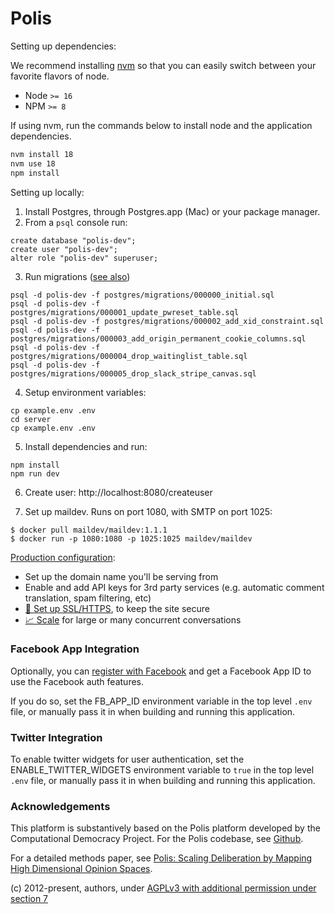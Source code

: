 # Polis

Setting up dependencies:

We recommend installing [nvm](https://github.com/creationix/nvm) so
that you can easily switch between your favorite flavors of node.

* Node `>= 16`
* NPM `>= 8`

If using nvm, run the commands below to install node and the application dependencies.

```sh
nvm install 18
nvm use 18
npm install
```

Setting up locally:

1. Install Postgres, through Postgres.app (Mac) or your package manager.
2. From a `psql` console run:

```
create database "polis-dev";
create user "polis-dev";
alter role "polis-dev" superuser;
```

3. Run migrations ([️see also](docs/migrations.md))

```
psql -d polis-dev -f postgres/migrations/000000_initial.sql
psql -d polis-dev -f postgres/migrations/000001_update_pwreset_table.sql
psql -d polis-dev -f postgres/migrations/000002_add_xid_constraint.sql
psql -d polis-dev -f postgres/migrations/000003_add_origin_permanent_cookie_columns.sql
psql -d polis-dev -f postgres/migrations/000004_drop_waitinglist_table.sql
psql -d polis-dev -f postgres/migrations/000005_drop_slack_stripe_canvas.sql
```

4. Setup environment variables:

```
cp example.env .env
cd server
cp example.env .env
```

5. Install dependencies and run:

```
npm install
npm run dev
```

6. Create user: http://localhost:8080/createuser

7. Set up maildev. Runs on port 1080, with SMTP on port 1025:

```
$ docker pull maildev/maildev:1.1.1
$ docker run -p 1080:1080 -p 1025:1025 maildev/maildev
```

[️Production configuration](docs/configuration.md):
- Set up the domain name you'll be serving from
- Enable and add API keys for 3rd party services (e.g. automatic comment translation, spam filtering, etc)
- [🔏 Set up SSL/HTTPS](docs/ssl.md), to keep the site secure
- [📈 Scale](docs/scaling.md) for large or many concurrent conversations

### Facebook App Integration

Optionally, you can [register with Facebook](https://developers.facebook.com/docs/development) and get a Facebook App ID
to use the Facebook auth features.

If you do so, set the FB_APP_ID environment variable in the top level `.env` file, or manually pass it in
when building and running this application.

### Twitter Integration

To enable twitter widgets for user authentication, set the ENABLE_TWITTER_WIDGETS environment variable to `true` in the
top level `.env` file, or manually pass it in when building and running this application.

### Acknowledgements

This platform is substantively based on the Polis platform developed by the Computational Democracy Project.
For the Polis codebase, see [Github](https://github.com/compdemocracy/polis).

For a detailed methods paper, see [Polis: Scaling Deliberation by
Mapping High Dimensional Opinion
Spaces](https://www.e-revistes.uji.es/index.php/recerca/article/view/5516/6558).

(c) 2012-present, authors, under [AGPLv3 with additional permission under section 7](/LICENSE)
